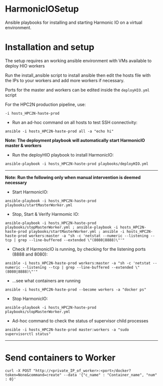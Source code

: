 # HarmonicIOSetup
Ansible playbooks for installing and starting Harmonic IO on a virtual environment.

# Installation and setup

The setup requires an working ansible environment with VMs available to deploy HIO workers 

Run the install_ansible script to install ansible then edit the hosts file with the IPs to your workers and add more workers if necessary.

Ports for the master and workers can be edited inside the `deployHIO.yml` script


For the HPC2N production pipeline, use:
```
-i hosts_HPC2N-haste-prod
```

* Run an ad-hoc command on all hosts to test SSH connectivity:

```
ansible -i hosts_HPC2N-haste-prod all -a "echo hi"
```

**Note: The deployment playbook will automatically start HarmonicIO master & workers**

* Run the deployHIO playbook to install HarmonicIO:

```
ansible-playbook -i hosts_HPC2N-haste-prod playbooks/deployHIO.yml
```
---

**Note: Run the following only when manual intervention is deemed necessary**

* Start HarmonicIO:

```
ansible-playbook -i hosts_HPC2N-haste-prod playbooks/startMasterWorker.yml
```

* Stop, Start & Verify Harmomic IO:

```
ansible-playbook -i hosts_HPC2N-haste-prod playbooks/stopMasterWorker.yml ; ansible-playbook -i hosts_HPC2N-haste-prod playbooks/startMasterWorker.yml ; ansible -i hosts_HPC2N-haste-prod workers:master -a "sh -c 'netstat --numeric --listening --tcp | grep --line-buffered --extended \"(8080|8888)\"'"
```

* Check if HarmonicIO is running, by checking for the listening ports (8888 and 8080):

```
ansible -i hosts_HPC2N-haste-prod workers:master -a "sh -c 'netstat --numeric --listening --tcp | grep --line-buffered --extended \"(8080|8888)\"'"
```
* ...see what containers are running

```
ansible -i hosts_HPC2N-haste-prod --become workers -a "docker ps"
```

* Stop HarmonicIO:

```
ansible-playbook -i hosts_HPC2N-haste-prod playbooks/stopMasterWorker.yml
```

* Ad-hoc command to check the status of supervisor child processes

```
ansible -i hosts_HPC2N-haste-prod master:workers -a "sudo supervisorctl status"
```
---

# Send containers to Worker

```
curl -X POST "http://<private_IP_of_worker>:<port>/docker?token=None&command=create" --data '{"c_name" : "Container_name", "num" : 0}'
```
